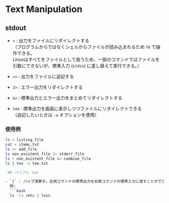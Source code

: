 # Text Manipulation

## stdout

- `>` : 出力をファイルにリダイレクトする  
  （プログラムからではなくシェルからファイルが読み込まれるため `fd` で操作できる。  
   Linuxはすべてをファイルとして扱うため、一部のコマンドではファイルを引数にできないが、標準入力 (`stdin`) に差し替えて実行できる。）

- `>>` : 出力をファイルに追記する  

- `2>` : エラー出力をリダイレクトする  

- `&>` : 標準出力とエラー出力をまとめてリダイレクトする  

- `tee` : 標準出力を画面に表示しつつファイルにリダイレクトできる  
  （追記したいときは `-a` オプションを使用）

### 使用例

```bash
ls > listing_file
cat < items.txt
ls >> add_file
ls non_existent_file 2> stderr_file
ls ~ non_existent_file &> combine_file
ls | tee -a tee.txt

 ## パイプと tee

- `|` : パイプ演算子。左側コマンドの標準出力を右側コマンドの標準入力に渡すことができる。  
  例:  
  ```bash
  ls -la /etc | less
   　
